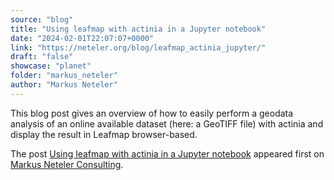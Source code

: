 ```yaml
---
source: "blog"
title: "Using leafmap with actinia in a Jupyter notebook"
date: "2024-02-01T22:07:07+0000"
link: "https://neteler.org/blog/leafmap_actinia_jupyter/"
draft: "false"
showcase: "planet"
folder: "markus_neteler"
author: "Markus Neteler"
---
```


<p>This blog post gives an overview of how to easily perform a geodata analysis of an online available dataset (here: a GeoTIFF file) with actinia and display the result in Leafmap browser-based.</p>
<p>The post <a href="https://neteler.org/blog/leafmap_actinia_jupyter/">Using leafmap with actinia in a Jupyter notebook</a> appeared first on <a href="https://neteler.org">Markus Neteler Consulting</a>.</p>
